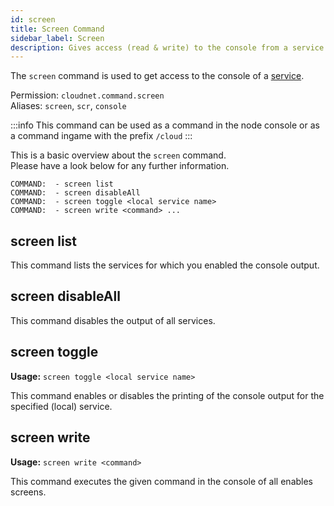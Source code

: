 ```yaml
---
id: screen
title: Screen Command
sidebar_label: Screen
description: Gives access (read & write) to the console from a service.
---
```


The `screen` command is used to get access to the console of a [service](../components/services.md).

Permission: `cloudnet.command.screen`  
Aliases: `screen`, `scr`, `console`

:::info
This command can be used as a command in the node console or as a command ingame with the prefix `/cloud`
:::

This is a basic overview about the `screen` command.  
Please have a look below for any further information.
```
COMMAND:  - screen list
COMMAND:  - screen disableAll
COMMAND:  - screen toggle <local service name>
COMMAND:  - screen write <command> ...
```

## screen list
This command lists the services for which you enabled the console output.

## screen disableAll
This command disables the output of all services.

## screen toggle
**Usage:** `screen toggle <local service name>`

This command enables or disables the printing of the console output for the specified (local) service.

## screen write
**Usage:** `screen write <command>`

This command executes the given command in the console of all enables screens.